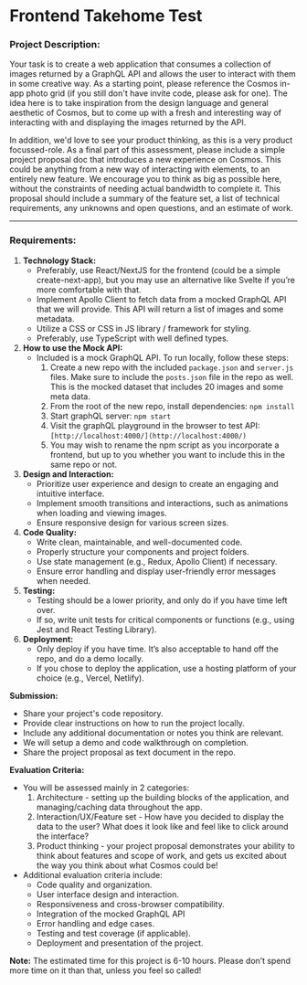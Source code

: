 # Frontend Takehome Test

### **Project Description:**

Your task is to create a web application that consumes a collection of images returned by a GraphQL API and allows the user to interact with them in some creative way. As a starting point, please reference the Cosmos in-app photo grid (if you still don't have invite code, please ask for one). The idea here is to take inspiration from the design language and general aesthetic of Cosmos, but to come up with a fresh and interesting way of interacting with and displaying the images returned by the API.

In addition, we'd love to see your product thinking, as this is a very product focussed-role. As a final part of this assessment, please include a simple project proposal doc that introduces a new experience on Cosmos. This could be anything from a new way of interacting with elements, to an entirely new feature. We encourage you to think as big as possible here, without the constraints of needing actual bandwidth to complete it. This proposal should include a summary of the feature set, a list of technical requirements, any unknowns and open questions, and an estimate of work.

---

### **Requirements:**

1. **Technology Stack:**
   - Preferably, use React/NextJS for the frontend (could be a simple create-next-app), but you may use an alternative like Svelte if you’re more comfortable with that.
   - Implement Apollo Client to fetch data from a mocked GraphQL API that we will provide. This API will return a list of images and some metadata.
   - Utilize a CSS or CSS in JS library / framework for styling.
   - Preferably, use TypeScript with well defined types.
2. **How to use the Mock API:**
   - Included is a mock GraphQL API. To run locally, follow these steps:
     1. Create a new repo with the included `package.json` and `server.js` files. Make sure to include the `posts.json` file in the repo as well. This is the mocked dataset that includes 20 images and some meta data.
     2. From the root of the new repo, install dependencies: `npm install`
     3. Start graphQL server: `npm start`
     4. Visit the graphQL playground in the browser to test API: `[http://localhost:4000/](http://localhost:4000/)`
     5. You may wish to rename the npm script as you incorporate a frontend, but up to you whether you want to include this in the same repo or not.
3. **Design and Interaction:**
   - Prioritize user experience and design to create an engaging and intuitive interface.
   - Implement smooth transitions and interactions, such as animations when loading and viewing images.
   - Ensure responsive design for various screen sizes.
4. **Code Quality:**
   - Write clean, maintainable, and well-documented code.
   - Properly structure your components and project folders.
   - Use state management (e.g., Redux, Apollo Client) if necessary.
   - Ensure error handling and display user-friendly error messages when needed.
5. **Testing:**
   - Testing should be a lower priority, and only do if you have time left over.
   - If so, write unit tests for critical components or functions (e.g., using Jest and React Testing Library).
6. **Deployment:**
   - Only deploy if you have time. It’s also acceptable to hand off the repo, and do a demo locally.
   - If you chose to deploy the application, use a hosting platform of your choice (e.g., Vercel, Netlify).

**Submission:**

- Share your project's code repository.
- Provide clear instructions on how to run the project locally.
- Include any additional documentation or notes you think are relevant.
- We will setup a demo and code walkthrough on completion.
- Share the project proposal as text document in the repo.

**Evaluation Criteria:**

- You will be assessed mainly in 2 categories:
  1.  Architecture - setting up the building blocks of the application, and managing/caching data throughout the app.
  2.  Interaction/UX/Feature set - How have you decided to display the data to the user? What does it look like and feel like to click around the interface?
  3.  Product thinking - your project proposal demonstrates your ability to think about features and scope of work, and gets us excited about the way you think about what Cosmos could be!
- Additional evaluation criteria include:
  - Code quality and organization.
  - User interface design and interaction.
  - Responsiveness and cross-browser compatibility.
  - Integration of the mocked GraphQL API
  - Error handling and edge cases.
  - Testing and test coverage (if applicable).
  - Deployment and presentation of the project.

**Note:** The estimated time for this project is 6-10 hours. Please don’t spend more time on it than that, unless you feel so called!
